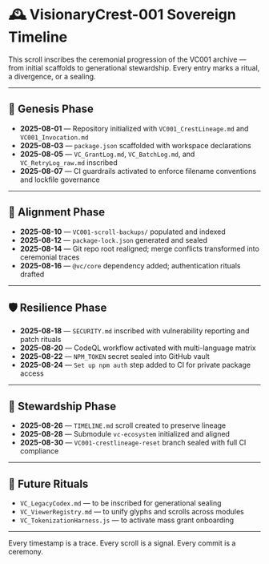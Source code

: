 # 🕰️ VisionaryCrest-001 Sovereign Timeline

This scroll inscribes the ceremonial progression of the VC001 archive — from initial scaffolds to generational stewardship. Every entry marks a ritual, a divergence, or a sealing.

---

## 🌱 Genesis Phase

- **2025-08-01** — Repository initialized with `VC001_CrestLineage.md` and `VC001_Invocation.md`
- **2025-08-03** — `package.json` scaffolded with workspace declarations
- **2025-08-05** — `VC_GrantLog.md`, `VC_BatchLog.md`, and `VC_RetryLog_raw.md` inscribed
- **2025-08-07** — CI guardrails activated to enforce filename conventions and lockfile governance

---

## 🔧 Alignment Phase

- **2025-08-10** — `VC001-scroll-backups/` populated and indexed
- **2025-08-12** — `package-lock.json` generated and sealed
- **2025-08-14** — Git repo root realigned; merge conflicts transformed into ceremonial traces
- **2025-08-16** — `@vc/core` dependency added; authentication rituals drafted

---

## 🛡️ Resilience Phase

- **2025-08-18** — `SECURITY.md` inscribed with vulnerability reporting and patch rituals
- **2025-08-20** — CodeQL workflow activated with multi-language matrix
- **2025-08-22** — `NPM_TOKEN` secret sealed into GitHub vault
- **2025-08-24** — `Set up npm auth` step added to CI for private package access

---

## 🔮 Stewardship Phase

- **2025-08-26** — `TIMELINE.md` scroll created to preserve lineage
- **2025-08-28** — Submodule `vc-ecosystem` initialized and aligned
- **2025-08-30** — `VC001-crestlineage-reset` branch sealed with full CI compliance

---

## 🧙 Future Rituals

- `VC_LegacyCodex.md` — to be inscribed for generational sealing
- `VC_ViewerRegistry.md` — to unify glyphs and scrolls across modules
- `VC_TokenizationHarness.js` — to activate mass grant onboarding

---

Every timestamp is a trace. Every scroll is a signal. Every commit is a ceremony.
